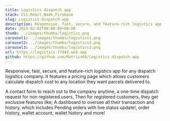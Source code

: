```yaml
---
title: Logistics dispatch app
stack: Css,React,Node,Firebase
slug: Logistics-dispatch-app
description: Responsive, fast, secure, and feature-rich logistics app for any dispatch logistics company. features a pricing page, pending and order history, wallet account, live updates and more!
date: 2021-02-02T00:00:00+00:00
thumb: ../images/thumbs/logistics.png
carousel1: ../images/thumbs/logistics1.png
carousel2: ../images/thumbs/logistics2.png
carousel3: ../images/thumbs/logistics3.png
url: https://logistics-77d43.web.app
github: https://github.com/Matriix69/Logistics-dispatch-app
---
```


Responsive, fast, secure, and feature-rich logistics app for any dispatch logistics company. It features a pricing page which allows customers calculate dispatch cost to any location they want parcels delivered to.

A contact form to reach out to the company anytime, a one-time dispatch request for non registered users, Then for registered customers, they get exclusive features like; A dashboard to oversee all their transaction and history, which includes Pending orders with live status update!, order history, wallet account, wallet history and more!
